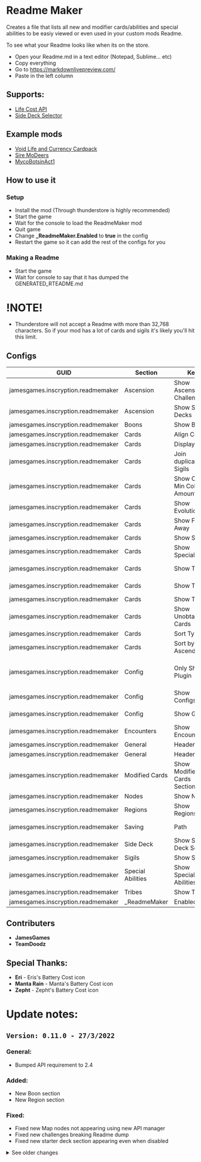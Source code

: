 # Readme Maker
Creates a file that lists all new and modifier cards/abilities and special abilities to be easiy viewed or even used in your custom mods Readme.



To see what your Readme looks like when its on the store.
- Open your Readme.md in a text editor (Notepad, Sublime... etc)
- Copy everything
- Go to https://markdownlivepreview.com/
- Paste in the left column

## Supports:
- [Life Cost API](https://inscryption.thunderstore.io/package/Void_Slime/Life_Cost_API/)
- [Side Deck Selector](https://inscryption.thunderstore.io/package/Infiniscryption/Side_Deck_Selector/)

## Example mods
- [Void Life and Currency Cardpack](https://inscryption.thunderstore.io/package/Void_Slime/Void_Life_and_Currency_Cardpack/)
- [Sire MoDeers](https://inscryption.thunderstore.io/package/Sire/Sire_MoDeers/)
- [MycoBotsinAct1](https://inscryption.thunderstore.io/package/Cevin2006/MycoBotsinAct1/)


## How to use it

### Setup
- Install the mod (Through thunderstore is highly recommended)
- Start the game
- Wait for the console to load the ReadmeMaker mod
- Quit game
- Change **_ReadmeMaker.Enabled** to **true** in the config
- Restart the game so it can add the rest of the configs for you 

### Making a Readme
- Start the game
- Wait for console to say that it has dumped the GENERATED_RTEADME.md

# !NOTE!
- Thunderstore will not accept a Readme with more than 32,768 characters. So if your mod has a lot of cards and sigils it's likely you'll hit this limit.


## Configs
|GUID|Section|Key|Description|
|-|-|-|-|
|jamesgames.inscryption.readmemaker|Ascension|Show Ascension Challenges|Show all new challenges added for Kaycees mod.|
|jamesgames.inscryption.readmemaker|Ascension|Show Starter Decks|Show all new starter decks for Kaycees mod.|
|jamesgames.inscryption.readmemaker|Boons|Show Boons|Show all new Boons added in its own section..|
|jamesgames.inscryption.readmemaker|Cards|Align Cost|Centers the cost of the costs. (Adds a lot of characters)|
|jamesgames.inscryption.readmemaker|Cards|Display By|Changes how the cards, abilities and special abilities are displayed.|
|jamesgames.inscryption.readmemaker|Cards|Join duplicate Sigils|If a card has 2 of the same sigil, it will show as Fledgling(x2) instead of Fledgling, Fledgling.|
|jamesgames.inscryption.readmemaker|Cards|Show Cost Min Collapse Amount|Minimum amount before costs are shown as (icon)5 instead of (icon)(icon)...etc|
|jamesgames.inscryption.readmemaker|Cards|Show Evolutions|Show what each card can evolve into when given Fledgling. (Wolf Cub -> Wolf, Elf Fawn -> Elf... etc).|
|jamesgames.inscryption.readmemaker|Cards|Show Frozen Away|Show what each card turns into when killed given the Frozen Away sigil. (Frozen Possum -> Possum... etc).|
|jamesgames.inscryption.readmemaker|Cards|Show Sigils|Show what each cards Sigils are. (Waterborne, Fledgling... etc).|
|jamesgames.inscryption.readmemaker|Cards|Show Specials|Show what each cards Special Abilities are. (Ouroboros, Mirror, CardsInHand... etc).|
|jamesgames.inscryption.readmemaker|Cards|Show Tail|Show what each card will leave behind before attacked. (Skink -> Skink Tail... etc).|
|jamesgames.inscryption.readmemaker|Cards|Show Traits|Show what Traits each card has (KillSurvivors, Ant, Goat, Pelt, Terrain... etc).|
|jamesgames.inscryption.readmemaker|Cards|Show Tribes|Show what Tribes each card has (Insect, Canine... etc).|
|jamesgames.inscryption.readmemaker|Cards|Show Unobtainable Cards|Show cards that can not be added to your deck.  (Trail cards, Frozen Away Cards, Evolutions... etc)|
|jamesgames.inscryption.readmemaker|Cards|Sort Type|Changes the order that the cards will be displayed in.|
|jamesgames.inscryption.readmemaker|Cards|Sort by Ascending|True=Names will be ordered from A-Z, False=Z-A... etc|
|jamesgames.inscryption.readmemaker|Config|Only Show Plugin|If you only want the make to show configs from a specific Mod, put the guid of that mod here. To lsit more than 1 mod separate them with a comma. eg: "jamesgames.inscryption.readmemaker,jamesgames.inscryption.zergmod"|
|jamesgames.inscryption.readmemaker|Config|Show Configs|Should the Readme Maker show a section listing all the new configs added?|
|jamesgames.inscryption.readmemaker|Config|Show GUID|Do you want the Readme Maker to show a column showing the GUID of the mod that the config came from?|
|jamesgames.inscryption.readmemaker|Encounters|Show Encounters|Show all new encounters added in its own section..|
|jamesgames.inscryption.readmemaker|General|Header Size|How big should the header be? (Does not work for type Foldout!|
|jamesgames.inscryption.readmemaker|General|Header Type|How should the header be shown? (Unaffected by Size)|
|jamesgames.inscryption.readmemaker|Modified Cards|Show Modified Cards Section|Show a section that lists all the cards modified.|
|jamesgames.inscryption.readmemaker|Nodes|Show Nodes|Show all new map nodes added in its own section..|
|jamesgames.inscryption.readmemaker|Regions|Show Regions|Show all new regions.|
|jamesgames.inscryption.readmemaker|Saving|Path|Where to save this location to. If blank will be same folder as ReadmeMaker.dll. See console for exact location after making a readme|
|jamesgames.inscryption.readmemaker|Side Deck|Show Side Deck Section|Show a section that lists all the custom side deck cards.|
|jamesgames.inscryption.readmemaker|Sigils|Show Sigils|Show all new sigils listed on cards in its own section.|
|jamesgames.inscryption.readmemaker|Special Abilities|Show Special Abilities|Show all new special abilities listed on cards in its own section.|
|jamesgames.inscryption.readmemaker|Tribes|Show Tribes|Show all new tribes added in its own section.|
|jamesgames.inscryption.readmemaker|_ReadmeMaker|Enabled|Should the ReadmeMaker create a GeneratedReadme?|



## Contributers
- **JamesGames**
- **TeamDoodz**

## Special Thanks:
- **Eri** - Eris's Battery Cost icon
- **Manta Rain** - Manta's Battery Cost icon
- **Zepht** - Zepht's Battery Cost icon


# Update notes:

## `Version: 0.11.0 - 27/3/2022`
### General:
- Bumped API requirement to 2.4

### Added:
- New Boon section
- New Region section

### Fixed:
- Fixed new Map nodes not appearing using new API manager
- Fixed new challenges breaking Readme dump
- Fixed new starter deck section appearing even when disabled

<details>
  <summary>See older changes</summary>

## `Version: 0.10.0 - 27/3/2022`
### General:
- Bumped API to 2.1

### Added:
- New Tribe section
- New Encounter section

### Fixed:
- Fixed cards missing a displayName causing a NullReference
- Fixed Map node section not showing 

## `Version: 0.9.0 - 25/3/2022`
### General:
- Combined Summary and dropdowns
- Removed List display type

### Added:
- Added custom Map node section with Config support
- Added custom Ascension Challenge section with Config support
- Added custom Ascension Starter Deck section with Config support
- Added Money cost support
- Added Life cost support

### Fixed:
- Fixed LifeMoney cost not working
- Added cards only accessible by tail not showing in list

## `Version: 0.8.0 - 22/3/2022`
### General:
- Api v2.0/Kaycees mod support (Modified Cards not supported yet)

### Added:
- Tail column added with config

## `Version: 0.7.0 - 12/3/2022`
### General:
- Power for cards now uses baseDamage instead. No longer modified by the game.
- Health for cards now uses baseDamage instead. No longer modified by the game.

### Added:
- Frozen Away column added with config

### Fixed:
- Evolution cards not appearing in card list when `Show Unobtainable Cards` is off. 

## `Version: 0.6.0 - 27/2/2022`
### General:
- Mods can now override the names of custom tribes/traits/SpecialStatInfo to be shown correctly.
- Cards are sorted by name by default
- Unobtainable cards are now shown by default

### Added:
- Support for mods to add their own additions to this.
- Config to show a section for custom Configs from specific mods
- Config to enable/disable mod. (Starts off in case mods use this as a dependency)
- Config to change Header Size
- Config to change Header to a dropdown (Doesn't work with sizes)
- Added Bells and CardsInHand SpecialStatInfo support

### Fixed:
- Error when trying to show costs that do not have a single image to show.
- Double up costs when larger than a the largest single image.


## `Version: 0.5.0 - 23/2/2022`
### General:
- Duplicate Sigils on cards are combiend to be Waterborne(x2) instead of Waterborne, Waterborne.
- Added support for viewing modified cards
- Added support for cards to show vanilla stat modifiers (Ant, Mirror... etc)
- Added support for viewing side deck cards
- Readme is now dumped when starting the game instead of waiting 5 seconds
- Did some refactoring for better understand errors when reported

### Added:
- Config to show/hide a side deck card section
- Config to show/hide a modified card section
- Config to combine sigils on cards to be Waterborne(x2) instead of Waterborne, Waterborne.
- Config to show/hide sigil sections
- Config to show/hide special abilities sections

### Fixed:
- Potential fix for Readme maker not working when installed manually
- Sigils with no rulebook name are now ignored in their sections
- Special Abilities with no rulebook name are now ignored in their sections


## `Version: 0.4.0 - 18/2/2022`
### General:
- Refactored how Config works. So you'll need to delete your config so it makes a new one with the correct options.
- Greatly reduced character count

### Added:
- Support for Life Cost
- Config Disable aligning of images
- Config to disable Tribes
- Config to disable Traits
- Config to disable Special Abilites


### Removed:
- Removed Manta's Energy icon because there isn't support for multiple image types per cost yet
- Removed Zepht's Energy icon because there isn't support for multiple image types per cost yet


## `Version: 0.3.0 - 7/2/2022`
### Added:
- Config to change Display Type (List/Table). Table by Default since it uses less characters and looks better.
- Config to change where the readme is exported to.
- Support for descriptions with `[creature]`. Replaced with `A card bearing this sigil`. Thanks to TeamDoodz.


## `Version: 0.2.0 - 27/1/2022`
### Added:
- Config to change how the Readme will be shown
- Added Traits
- Added Tribes
- Added Energy Cost
- Added Mox Gem Costs
- Costs Larger than 4 will now show as (icon)X. Changeable 

### Changed:
- Compressed URLs to fit in more cards in the Readme

### Fixed:
- Icons not aligned


## `Version: 0.1.0 - 17/1/2022`
### General:
- Initial Release

</details>